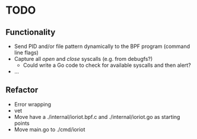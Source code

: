 # TODO

## Functionality 

* Send PID and/or file pattern dynamically to the BPF program (command line flags)
* Capture all *open* and *close* syscalls (e.g. from debugfs?)
    * Could write a Go code to check for available syscalls and then alert?
* ...

## Refactor

* Error wrapping
* vet 
* Move have a ./internal/ioriot.bpf.c and ./internal/ioriot.go as starting points
* Move main.go to ./cmd/ioriot
